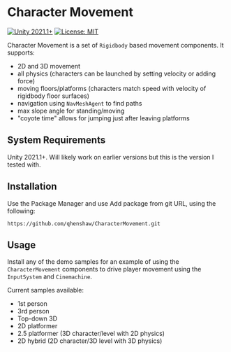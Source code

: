 # Character Movement
[![Unity 2021.1+](https://img.shields.io/badge/unity-2020.1%2B-blue.svg)](https://unity3d.com/get-unity/download)
[![License: MIT](https://img.shields.io/badge/License-MIT-brightgreen.svg)](https://github.com/qhenshaw/CharacterMovement/blob/main/LICENSE.md)

Character Movement is a set of `Rigidbody` based movement components. It supports:
- 2D and 3D movement
- all physics (characters can be launched by setting velocity or adding force)
- moving floors/platforms (characters match speed with velocity of rigidbody floor surfaces)
- navigation using `NavMeshAgent` to find paths
- max slope angle for standing/moving
- "coyote time" allows for jumping just after leaving platforms

## System Requirements
Unity 2021.1+. Will likely work on earlier versions but this is the version I tested with.

## Installation
Use the Package Manager and use Add package from git URL, using the following: 
```
https://github.com/qhenshaw/CharacterMovement.git
```

## Usage
Install any of the demo samples for an example of using the `CharacterMovement` components to drive player movement using the `InputSystem` and `Cinemachine`.

Current samples available:
- 1st person
- 3rd person
- Top-down 3D
- 2D platformer
- 2.5 platformer (3D character/level with 2D physics)
- 2D hybrid (2D character/3D level with 3D physics)
